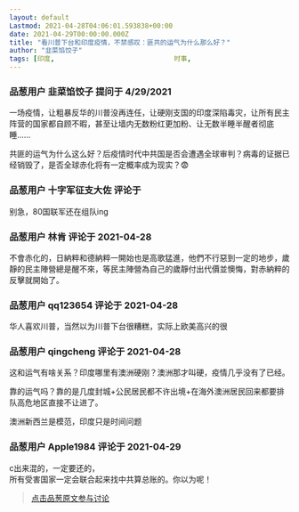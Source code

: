 ```yaml
---
layout: default
Lastmod: 2021-04-28T04:06:01.593838+00:00
date: 2021-04-29T00:00:00.000Z
title: "看川普下台和印度疫情，不禁感叹：匪共的运气为什么那么好？"
author: "韭菜馅饺子"
tags: [印度,								时事,								疫情]
---
```



### 品葱用户 **韭菜馅饺子** 提问于 4/29/2021
    
一场疫情，让粗暴反华的川普没再连任，让硬刚支国的印度深陷毒灾，让所有民主阵营的国家都自顾不暇，甚至让墙内无数粉红更加粉、让无数半睡半醒者彻底睡……  
  
共匪的运气为什么这么好？后疫情时代中共国是否会遭遇全球审判？病毒的证据已经销毁了，是否全球赤化将有一定概率成为现实？😨
    
                

### 品葱用户 **十字军征支大佐** 评论于 
        
别急，80国联军还在组队ing
        
                

### 品葱用户 **林肯** 评论于 2021-04-28
        
不會赤化的，日納粹和德納粹一開始也是高歌猛進，他們不行惡到一定的地步，歲靜的民主陣營總是醒不來，等民主陣營為自己的歲靜付出代價並懊悔，對赤納粹的反擊就開始了。
        
                

### 品葱用户 **qq123654** 评论于 2021-04-28
        
华人喜欢川普，当然以为川普下台很糟糕，实际上欧美高兴的很
        
                

### 品葱用户 **qingcheng** 评论于 2021-04-28
        
这和运气有啥关系？印度哪里有澳洲硬刚？澳洲那才叫硬，疫情几乎没有了已经。  
  
靠的运气吗？靠的是几度封城+公民居民都不许出境+在海外澳洲居民回来都要排队高危地区直接不让进了。  
  
澳洲新西兰是模范，印度只是时间问题
        
                

### 品葱用户 **Apple1984** 评论于 2021-04-29
        
c出来混的，一定要还的，  
所有受害国家一定会联合起来找中共算总账的。你以为呢！
        
                





> [点击品葱原文参与讨论](https://pincong.rocks/question/38390)

